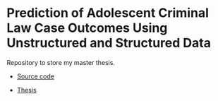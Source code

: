# Prediction of Adolescent Criminal Law Case Outcomes Using Unstructured and Structured Data

Repository to store my master thesis.

* [Source code](https://gitlab.com/nander/adolescent-cases-thesis)

* [Thesis](nazli_thesis.pdf)
